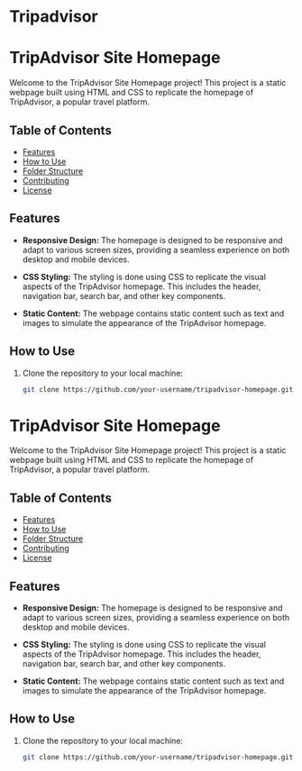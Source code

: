 # Tripadvisor
# TripAdvisor Site Homepage

Welcome to the TripAdvisor Site Homepage project! This project is a static webpage built using HTML and CSS to replicate the homepage of TripAdvisor, a popular travel platform.

## Table of Contents
- [Features](#features)
- [How to Use](#how-to-use)
- [Folder Structure](#folder-structure)
- [Contributing](#contributing)
- [License](#license)

## Features

- **Responsive Design:** The homepage is designed to be responsive and adapt to various screen sizes, providing a seamless experience on both desktop and mobile devices.

- **CSS Styling:** The styling is done using CSS to replicate the visual aspects of the TripAdvisor homepage. This includes the header, navigation bar, search bar, and other key components.

- **Static Content:** The webpage contains static content such as text and images to simulate the appearance of the TripAdvisor homepage.

## How to Use

1. Clone the repository to your local machine:

   ```bash
   git clone https://github.com/your-username/tripadvisor-homepage.git

# TripAdvisor Site Homepage

Welcome to the TripAdvisor Site Homepage project! This project is a static webpage built using HTML and CSS to replicate the homepage of TripAdvisor, a popular travel platform.

## Table of Contents
- [Features](#features)
- [How to Use](#how-to-use)
- [Folder Structure](#folder-structure)
- [Contributing](#contributing)
- [License](#license)

## Features

- **Responsive Design:** The homepage is designed to be responsive and adapt to various screen sizes, providing a seamless experience on both desktop and mobile devices.

- **CSS Styling:** The styling is done using CSS to replicate the visual aspects of the TripAdvisor homepage. This includes the header, navigation bar, search bar, and other key components.

- **Static Content:** The webpage contains static content such as text and images to simulate the appearance of the TripAdvisor homepage.

## How to Use

1. Clone the repository to your local machine:

   ```bash
   git clone https://github.com/your-username/tripadvisor-homepage.git
